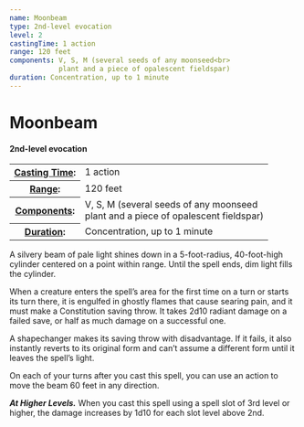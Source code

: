 ```yaml
---
name: Moonbeam
type: 2nd-level evocation
level: 2
castingTime: 1 action
range: 120 feet
components: V, S, M (several seeds of any moonseed<br>
			plant and a piece of opalescent fieldspar)
duration: Concentration, up to 1 minute
---
```


Moonbeam
========

#### 2nd-level evocation

<table cellspacing="0" class="statBlock"><tbody><tr><th><a href="/srd/spellcasting/castingASpell.htm#castingtime">Casting Time</a>:</th><td>1 action</td></tr><tr><th><a href="/srd/spellcasting/castingASpell.htm#range">Range</a>:</th><td>120 feet</td></tr><tr><th><a href="/srd/spellcasting/castingASpell.htm#components">Components</a>:</th><td>V, S, M (several seeds of any moonseed<br>plant and a piece of opalescent fieldspar)</td></tr><tr><th><a href="/srd/spellcasting/castingASpell.htm#duration">Duration</a>:</th><td>Concentration, up to 1 minute</td></tr></tbody></table>

A silvery beam of pale light shines down in a 5-foot-radius, 40-foot-high cylinder centered on a point within range. Until the spell ends, dim light fills the cylinder.

When a creature enters the spell’s area for the first time on a turn or starts its turn there, it is engulfed in ghostly flames that cause searing pain, and it must make a Constitution saving throw. It takes 2d10 radiant damage on a failed save, or half as much damage on a successful one.

A shapechanger makes its saving throw with disadvantage. If it fails, it also instantly reverts to its original form and can’t assume a different form until it leaves the spell’s light.

On each of your turns after you cast this spell, you can use an action to move the beam 60 feet in any direction.

_**At Higher Levels.**_ When you cast this spell using a spell slot of 3rd level or higher, the damage increases by 1d10 for each slot level above 2nd.